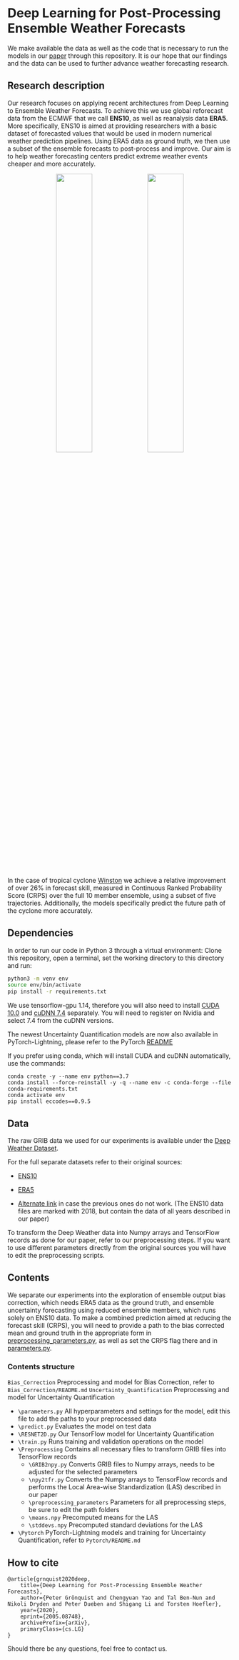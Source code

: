 # Deep Learning for Post-Processing Ensemble Weather Forecasts 
 
We make available the data as well as the code that is necessary to run the models in our [paper](https://arxiv.org/abs/2005.08748) through this repository. It is our hope that our findings and the data can be used to further advance weather forecasting research.

## Research description

Our research focuses on applying recent architectures from Deep Learning to Ensemble Weather Forecasts. To achieve this we use global reforecast data from the ECMWF that we call **ENS10**, as well as reanalysis data **ERA5**. More specifically, ENS10 is aimed at providing researchers with a basic dataset of forecasted values that would be used in modern numerical weather prediction pipelines. Using ERA5 data as ground truth, we then use a subset of the ensemble forecasts to post-process and improve. Our aim is to help weather forecasting centers predict extreme weather events cheaper and more accurately. 

<p align="center">
<img width="40%" src="/report/G_Winston_E10_step1.png">
<img width="40%" src="/report/G_Winston_B5U5C-E10_step1.png">
</p>

In the case of tropical cyclone [Winston](https://en.wikipedia.org/wiki/Cyclone_Winston) we achieve a relative improvement of over 26% in forecast skill, measured in Continuous Ranked Probability Score (CRPS) over the full 10 member ensemble, using a subset of five trajectories. Additionally, the models specifically predict the future path of the cyclone more accurately. 

## Dependencies
In order to run our code in Python 3 through a virtual environment: Clone this repository, open a terminal, set the working directory to this directory and run:
```bash
python3 -m venv env
source env/bin/activate
pip install -r requirements.txt
```

We use tensorflow-gpu 1.14, therefore you will also need to install [CUDA 10.0](https://developer.nvidia.com/cuda-10.0-download-archive) and [cuDNN 7.4](https://developer.nvidia.com/cudnn) separately. You will need to register on Nvidia and select 7.4 from the cuDNN versions.  

The newest Uncertainty Quantification models are now also available in PyTorch-Lightning, please refer to the PyTorch [README](Uncertainty_Quantification/Pytorch/README.md)

If you prefer using conda, which will install CUDA and cuDNN automatically, use the commands:  
```
conda create -y --name env python==3.7
conda install --force-reinstall -y -q --name env -c conda-forge --file conda-requirements.txt
conda activate env
pip install eccodes==0.9.5
```

## Data
The raw GRIB data we used for our experiments is available under the [Deep Weather Dataset](http://spclstorage.inf.ethz.ch/projects/deep-weather/).  

For the full separate datasets refer to their original sources:
- [ENS10](https://confluence.ecmwf.int/display/UDOC/ECMWF+ENS+for+Machine+Learning+%28ENS4ML%29+Dataset)
- [ERA5](https://cds.climate.copernicus.eu/cdsapp#!/dataset/reanalysis-era5-pressure-levels?tab=form)

- [Alternate link](http://spclstorage.inf.ethz.ch/projects/deep-weather/) in case the previous ones do not work. (The ENS10 data files are marked with 2018, but contain the data of all years described in our paper)

To transform the Deep Weather data into Numpy arrays and TensorFlow records as done for our paper, refer to our preprocessing steps. If you want to use different parameters directly from the original sources you will have to edit the preprocessing scripts.

## Contents

We separate our experiments into the exploration of ensemble output bias correction, which needs ERA5 data as the ground truth, and ensemble uncertainty forecasting using reduced ensemble members, which runs solely on ENS10 data.
To make a combined prediction aimed at reducing the forecast skill (CRPS), you will need to provide a path to the bias corrected mean and ground truth in the appropriate form in [preprocessing_parameters.py](Uncertainty_Quantification/Preprocessing/preprocessing_parameters.py), as well as set the CRPS flag there and in [parameters.py](Uncertainty_Quantification/parameters.py).

### Contents structure
`Bias_Correction` Preprocessing and model for Bias Correction, refer to `Bias_Correction/README.md`
`Uncertainty_Quantification` Preprocessing and model for Uncertainty Quantification
 - `\parameters.py` All hyperparameters and settings for the model, edit this file to add the paths to your preprocessed data
 - `\predict.py` Evaluates the model on test data
 - `\RESNET2D.py` Our TensorFlow model for Uncertainty Quantification
 - `\train.py` Runs training and validation operations on the model
 - `\Preprocessing` Contains all necessary files to transform GRIB files into TensorFlow records
    - `\GRIB2npy.py` Converts GRIB files to Numpy arrays, needs to be adjusted for the selected parameters
    - `\npy2tfr.py` Converts the Numpy arrays to TensorFlow records and performs the Local Area-wise Standardization (LAS) described in our paper
    - `\preprocessing_parameters` Parameters for all preprocessing steps, be sure to edit the path folders
    - `\means.npy` Precomputed means for the LAS
    - `\stddevs.npy` Precomputed standard deviations for the LAS
 - `\Pytorch` PyTorch-Lightning models and training for Uncertainty Quantification, refer to `Pytorch/README.md`

## How to cite
```
@article{grnquist2020deep,
    title={Deep Learning for Post-Processing Ensemble Weather Forecasts},
    author={Peter Grönquist and Chengyuan Yao and Tal Ben-Nun and Nikoli Dryden and Peter Dueben and Shigang Li and Torsten Hoefler},
    year={2020},
    eprint={2005.08748},
    archivePrefix={arXiv},
    primaryClass={cs.LG}
}
```
Should there be any questions, feel free to contact us.



